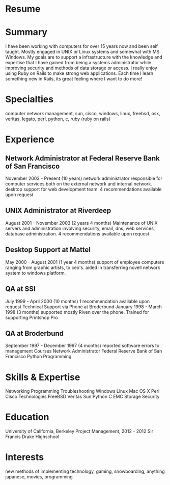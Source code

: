 # Resume

# Summary

I have been working with computers for over 15 years now and been self taught. Mostly engaged in UNIX or Linux systems and somewhat with MS Windows. My goals are to support a infrastructure with the knowledge and expertise that I have gained from being a systems administrator while improving security and methods of data storage or access.
I really enjoy using Ruby on Rails to make strong web applications. Each time I learn something new in Rails, its great feeling where I want to do more!

# Specialties

computer network management, sun, cisco, windows, linux, freebsd, osx, veritas, legato, perl, python, c, ruby (ruby on rails)

# Experience

## Network Administrator at Federal Reserve Bank of San Francisco

November 2003 - Present (10 years)
network administrator responsible for computer services both on the external network and internal network. desktop support for web development team.
4 recommendations available upon request

## UNIX Administrator at Riverdeep

August 2001 - November 2003 (2 years 4 months)
Maintenance of UNIX servers and administration involving security, email, dns, web services, database administration.
4 recommendations available upon request

## Desktop Support at Mattel

May 2000 - August 2001 (1 year 4 months)
support of employee computers ranging from graphic artists, to ceo's.
aided in transferring novell network system to windows platform.

## QA at SSI

July 1999 - April 2000 (10 months)
1 recommendation available upon request
Technical Support via Phone at Broderbund
January 1998 - March 1998 (3 months)
supported mostly Riven over the phone. Trained for supporting Printshop Pro

## QA at Broderbund

September 1997 - December 1997 (4 months) reported software errors to management
Courses
Network Administrator
Federal Reserve Bank of San Francisco Python Programming

# Skills & Expertise

Networking Programming Troubleshooting Windows
Linux
Mac OS X
Perl
Cisco Technologies FreeBSD
Veritas
Sun
Python
C
EMC Storage Security

# Education

University of California, Berkeley
Project Management, 2012 - 2012
Sir Francis Drake Highschool

# Interests

new methods of implementing technology, gaming, snowboarding, anything japanese, movies, programming